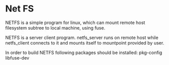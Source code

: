 # Net FS

NETFS is a simple program for linux, which can mount remote host filesystem subtree to local machine, using fuse.

NETFS is a server client program. netfs_server runs on remote host while
netfs_client connects to it and mounts itself to mountpoint provided by 
user.

In order to build NETFS following packages should be installed:
pkg-config libfuse-dev